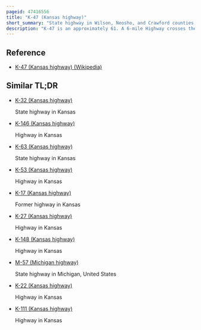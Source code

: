 ```yaml
---
pageid: 47416556
title: "K-47 (Kansas highway)"
short_summary: "State highway in Wilson, Neosho, and Crawford counties in Kansas, United States"
description: "K-47 is an approximately 61. A 6-mile Highway crosses the us. S. State of Kansas. It is an east-west Route and Connects small Cities in southeast Kansas. The western Terminus of K-47 is located near the City Limits of Fredonia just west of the Intersection with us 138. S. Route 400. The eastern Terminus is us-69 in Franklin. Along the Way it intersects several major Highways including us-75 in altoona us-59 South of Erie and K-7 in Girard. With the Exception of Cities k-47 Passes through the Highway reaches rural Farmland."
---
```


## Reference

- [K-47 (Kansas highway) (Wikipedia)](https://en.wikipedia.org/?curid=47416556)

## Similar TL;DR

- [K-32 (Kansas highway)](/tldr/en/k-32-kansas-highway)

  State highway in Kansas

- [K-146 (Kansas highway)](/tldr/en/k-146-kansas-highway)

  Highway in Kansas

- [K-63 (Kansas highway)](/tldr/en/k-63-kansas-highway)

  State highway in Kansas

- [K-53 (Kansas highway)](/tldr/en/k-53-kansas-highway)

  Highway in Kansas

- [K-17 (Kansas highway)](/tldr/en/k-17-kansas-highway)

  Former highway in Kansas

- [K-27 (Kansas highway)](/tldr/en/k-27-kansas-highway)

  Highway in Kansas

- [K-148 (Kansas highway)](/tldr/en/k-148-kansas-highway)

  Highway in Kansas

- [M-57 (Michigan highway)](/tldr/en/m-57-michigan-highway)

  State highway in Michigan, United States

- [K-22 (Kansas highway)](/tldr/en/k-22-kansas-highway)

  Highway in Kansas

- [K-111 (Kansas highway)](/tldr/en/k-111-kansas-highway)

  Highway in Kansas
